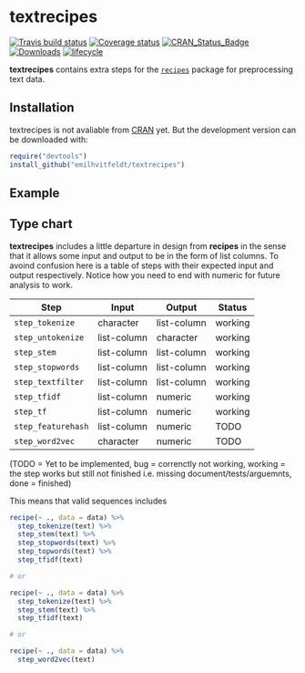
<!-- README.md is generated from README.Rmd. Please edit that file -->

# textrecipes

[![Travis build
status](https://travis-ci.org/EmilHvitfeldt/textrecipes.svg?branch=master)](https://travis-ci.org/EmilHvitfeldt/textrecipes)
[![Coverage
status](https://codecov.io/gh/EmilHvitfeldt/textrecipes/branch/master/graph/badge.svg)](https://codecov.io/github/EmilHvitfeldt/textrecipes?branch=master)
[![CRAN\_Status\_Badge](http://www.r-pkg.org/badges/version/textrecipes)](http://cran.r-project.org/web/packages/textrecipes)
[![Downloads](http://cranlogs.r-pkg.org/badges/textrecipes)](http://cran.rstudio.com/package=textrecipes)
[![lifecycle](https://img.shields.io/badge/lifecycle-experimental-orange.svg)](https://www.tidyverse.org/lifecycle/#experimental)

**textrecipes** contains extra steps for the
[`recipes`](http://cran.rstudio.com/package=recipes) package for
preprocessing text data.

## Installation

textrecipes is not avaliable from [CRAN](https://CRAN.R-project.org)
yet. But the development version can be downloaded with:

``` r
require("devtools")
install_github("emilhvitfeldt/textrecipes")
```

## Example

## Type chart

**textrecipes** includes a little departure in design from **recipes**
in the sense that it allows some input and output to be in the form of
list columns. To avoind confusion here is a table of steps with their
expected input and output respectively. Notice how you need to end with
numeric for future analysis to work.

| Step               | Input       | Output      | Status  |
| ------------------ | ----------- | ----------- | ------- |
| `step_tokenize`    | character   | list-column | working |
| `step_untokenize`  | list-column | character   | working |
| `step_stem`        | list-column | list-column | working |
| `step_stopwords`   | list-column | list-column | working |
| `step_textfilter`  | list-column | list-column | working |
| `step_tfidf`       | list-column | numeric     | working |
| `step_tf`          | list-column | numeric     | working |
| `step_featurehash` | list-column | numeric     | TODO    |
| `step_word2vec`    | character   | numeric     | TODO    |

(TODO = Yet to be implemented, bug = correnctly not working, working =
the step works but still not finished i.e. missing
document/tests/arguemnts, done = finished)

This means that valid sequences includes

``` r
recipe(~ ., data = data) %>%
  step_tokenize(text) %>%
  step_stem(text) %>%
  step_stopwords(text) %>%
  step_topwords(text) %>%
  step_tfidf(text)

# or

recipe(~ ., data = data) %>%
  step_tokenize(text) %>%
  step_stem(text) %>%
  step_tfidf(text)

# or

recipe(~ ., data = data) %>%
  step_word2vec(text)
```
